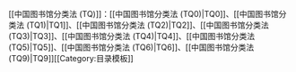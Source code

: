 [[中国图书馆分类法 (TQ)]]：[[中国图书馆分类法 (TQ0)|TQ0]]、[[中国图书馆分类法 (TQ1)|TQ1]]、[[中国图书馆分类法 (TQ2)|TQ2]]、[[中国图书馆分类法 (TQ3)|TQ3]]、[[中国图书馆分类法 (TQ4)|TQ4]]、[[中国图书馆分类法 (TQ5)|TQ5]]、[[中国图书馆分类法 (TQ6)|TQ6]]、[[中国图书馆分类法 (TQ9)|TQ9]]<noinclude>[[Category:目录模板]]</noinclude>